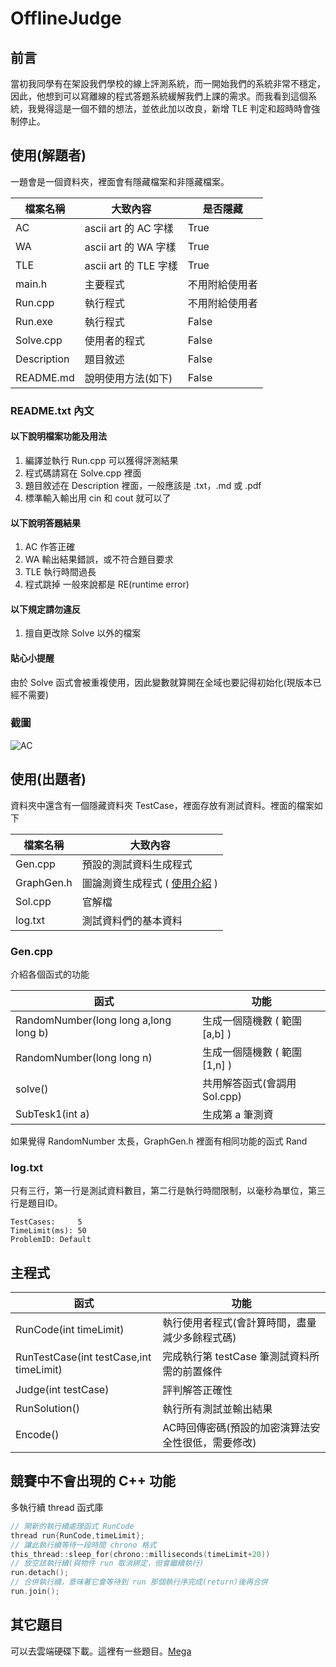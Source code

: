# OfflineJudge

## 前言

當初我同學有在架設我們學校的線上評測系統，而一開始我們的系統非常不穩定，因此，他想到可以寫離線的程式答題系統緩解我們上課的需求。而我看到這個系統，我覺得這是一個不錯的想法，並依此加以改良，新增 TLE 判定和超時時會強制停止。

## 使用(解題者)

一題會是一個資料夾，裡面會有隱藏檔案和非隱藏檔案。

| 檔案名稱 | 大致內容 | 是否隱藏 |
| --- | --- | --- |
| AC | ascii art 的 AC 字樣 | True |
| WA | ascii art 的 WA 字樣 | True |
| TLE | ascii art 的 TLE 字樣 | True |
| main.h | 主要程式 | 不用附給使用者 |
| Run.cpp | 執行程式 | 不用附給使用者 |
| Run.exe | 執行程式 | False |
| Solve.cpp | 使用者的程式 | False |
| Description | 題目敘述 | False |
| README.md | 說明使用方法(如下) | False |

### README.txt 內文

#### 以下說明檔案功能及用法

1. 編譯並執行 Run.cpp 可以獲得評測結果
2. 程式碼請寫在 Solve.cpp 裡面
3. 題目敘述在 Description 裡面，一般應該是 .txt，.md 或 .pdf
4. 標準輸入輸出用 cin 和 cout 就可以了

#### 以下說明答題結果

1. AC 作答正確
2. WA 輸出結果錯誤，或不符合題目要求
3. TLE 執行時間過長
4. 程式跳掉 一般來說都是 RE(runtime error)

#### 以下規定請勿違反

1. 擅自更改除 Solve 以外的檔案

#### 貼心小提醒

由於 Solve 函式會被重複使用，因此變數就算開在全域也要記得初始化(現版本已經不需要)

### 截圖

![AC](https://live.staticflickr.com/65535/52131824719_f3ef187894_o.png)

## 使用(出題者)

資料夾中還含有一個隱藏資料夾 TestCase，裡面存放有測試資料。裡面的檔案如下

| 檔案名稱 | 大致內容 |
| --- | --- |
| Gen.cpp | 預設的測試資料生成程式 |
| GraphGen.h | 圖論測資生成程式 ( [使用介紹](https://mtmatt.page/misc/the-test-case-builder-of-graph-theory/) ) |
| Sol.cpp | 官解檔 |
| log.txt | 測試資料們的基本資料 |

### Gen.cpp

介紹各個函式的功能

| 函式 | 功能 |
| --- | --- |
| RandomNumber(long long a,long long b) | 生成一個隨機數 ( 範圍\[a,b\] ) |
| RandomNumber(long long n) | 生成一個隨機數 ( 範圍\[1,n\] ) |
| solve() | 共用解答函式(會調用Sol.cpp) |
| SubTesk1(int a) | 生成第 a 筆測資 |

如果覺得 RandomNumber 太長，GraphGen.h 裡面有相同功能的函式 Rand

### log.txt

只有三行，第一行是測試資料數目，第二行是執行時間限制，以毫秒為單位，第三行是題目ID。

```
TestCases:     5
TimeLimit(ms): 50
ProblemID: Default
```

## 主程式

| 函式 | 功能 |
| --- | --- |
| RunCode(int timeLimit) | 執行使用者程式(會計算時間，盡量減少多餘程式碼) |
| RunTestCase(int testCase,int timeLimit) | 完成執行第 testCase 筆測試資料所需的前置條件 |
| Judge(int testCase) | 評判解答正確性 |
| RunSolution() | 執行所有測試並輸出結果 |
| Encode() | AC時回傳密碼(預設的加密演算法安全性很低，需要修改) |

## 競賽中不會出現的 C++ 功能

多執行續 thread 函式庫

```cpp
// 開新的執行續處理函式 RunCode
thread run{RunCode,timeLimit};
// 讓此執行續等待一段時間 chrono 格式
this_thread::sleep_for(chrono::milliseconds(timeLimit+20))
// 放空該執行續(與物件 run 取消綁定，但會繼續執行)
run.detach();
// 合併執行續，意味著它會等待到 run 那個執行序完成(return)後再合併
run.join();
```

## 其它題目

可以去雲端硬碟下載。這裡有一些題目。[Mega](https://mega.nz/folder/HgdU3J4A#NjDnWXqIS6Ov_hDGnrbtkA)
